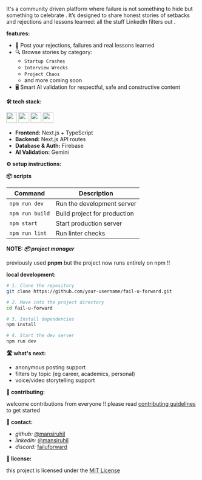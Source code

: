 It's a community driven platform where failure is not something to hide but something to celebrate .
It’s designed to share honest stories of setbacks and rejections and lessons learned: all the stuff LinkedIn filters out .

**features:**

- 📢 Post your rejections, failures and real lessons learned
- 🔍 Browse stories by category:
  - `Startup Crashes`
  - `Interview Wrecks`
  - `Project Chaos`
  - and more coming soon
- 🖥️ Smart AI validation for respectful, safe and constructive content

**🛠️ tech stack:**

<p float="left">
  <img src="https://img.shields.io/badge/Next.js-000000?style=for-the-badge&logo=nextdotjs&logoColor=white" height="28"/>
  <img src="https://img.shields.io/badge/TypeScript-3178C6?style=for-the-badge&logo=typescript&logoColor=white" height="28"/>
  <img src="https://img.shields.io/badge/Firebase-FFCA28?style=for-the-badge&logo=firebase&logoColor=black" height="28"/>
  <img src="https://img.shields.io/badge/Gemini_AI-ffffff?style=for-the-badge&logo=google&logoColor=blue" height="28"/>
</p>


- **Frontend:** Next.js + TypeScript  
- **Backend:** Next.js API routes  
- **Database & Auth:** Firebase  
- **AI Validation:** Gemini 

**⚙️ setup instructions:**

**📦 scripts**

| Command         | Description                    |
|-----------------|--------------------------------|
| `npm run dev`   | Run the development server     |
| `npm run build` | Build project for production   |
| `npm start`     | Start production server        |
| `npm run lint`  | Run linter checks              |

**NOTE: *📦 project manager***

previously used **pnpm** but the project now runs entirely on npm !!

**local development:**

```bash
# 1. Clone the repository
git clone https://github.com/your-username/fail-u-forward.git

# 2. Move into the project directory
cd fail-u-forward

# 3. Install dependencies
npm install

# 4. Start the dev server
npm run dev
```

**🛣️ what's next:**

- anonymous posting support
- filters by topic (eg career, academics, personal)  
- voice/video storytelling support 

**🤝 contributing:**

welcome contributions from everyone !!
please read [contributing guidelines](Contributing.md) to get started

**📩 contact:**

- *github:* [@mansiruhil](https://github.com/mansiruhil)  
- *linkedin:* [@mansiruhil](https://www.linkedin.com/in/mansi-ruhil-7a00a0228)
- *discord:* [failuforward](https://discord.gg/4kk8bkcz)

**📄 license:**

this project is licensed under the [MIT License](LICENSE) 
